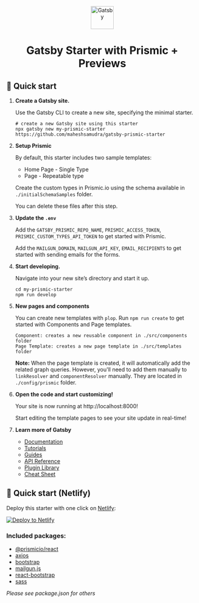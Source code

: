 <p align="center">
  <a href="https://www.gatsbyjs.com/?utm_source=starter&utm_medium=readme&utm_campaign=minimal-starter">
    <img alt="Gatsby" src="https://www.gatsbyjs.com/Gatsby-Monogram.svg" width="60" />
  </a>
</p>
<h1 align="center">
  Gatsby Starter with Prismic + Previews
</h1>

## 🚀 Quick start

1.  **Create a Gatsby site.**

    Use the Gatsby CLI to create a new site, specifying the minimal starter.

    ```shell
    # create a new Gatsby site using this starter
    npx gatsby new my-prismic-starter https://github.com/maheshsamudra/gatsby-prismic-starter
    ```
    
2. **Setup Prismic**

   By default, this starter includes two sample templates:

   - Home Page - Single Type
   - Page - Repeatable type
    
   Create the custom types in Prismic.io using the schema available in `./initialSchemaSamples` folder.
   
   You can delete these files after this step.

3. **Update the `.env`**
   
   Add the `GATSBY_PRISMIC_REPO_NAME`, `PRISMIC_ACCESS_TOKEN`, `PRISMIC_CUSTOM_TYPES_API_TOKEN` to get started with Prismic.
   
   Add the `MAILGUN_DOMAIN`, `MAILGUN_API_KEY`, `EMAIL_RECIPIENTS` to get started with sending emails for the forms.

4.  **Start developing.**

    Navigate into your new site’s directory and start it up.

    ```shell
    cd my-prismic-starter
    npm run develop
    ```

5. **New pages and components**

   You can create new templates with `plop`. Run `npm run create` to get started with Components and Page templates.
    
    ```
   Component: creates a new reusable component in ./src/components folder
   Page Template: creates a new page template in ./src/templates folder
    ```
   **Note:**
   When the page template is created, it will automatically add the related graph queries. However, you'll need to add them manually to `linkResolver` and `componentResolver` manually. They are located in `./config/prismic` folder.

6. **Open the code and start customizing!**

    Your site is now running at http://localhost:8000!

    Start editing the template pages to see your site update in real-time!

7.  **Learn more of Gatsby**

    - [Documentation](https://www.gatsbyjs.com/docs/?utm_source=starter&utm_medium=readme&utm_campaign=minimal-starter)
    - [Tutorials](https://www.gatsbyjs.com/tutorial/?utm_source=starter&utm_medium=readme&utm_campaign=minimal-starter)
    - [Guides](https://www.gatsbyjs.com/tutorial/?utm_source=starter&utm_medium=readme&utm_campaign=minimal-starter)
    - [API Reference](https://www.gatsbyjs.com/docs/api-reference/?utm_source=starter&utm_medium=readme&utm_campaign=minimal-starter)
    - [Plugin Library](https://www.gatsbyjs.com/plugins?utm_source=starter&utm_medium=readme&utm_campaign=minimal-starter)
    - [Cheat Sheet](https://www.gatsbyjs.com/docs/cheat-sheet/?utm_source=starter&utm_medium=readme&utm_campaign=minimal-starter)

## 🚀 Quick start (Netlify)

Deploy this starter with one click on [Netlify](https://app.netlify.com/signup):

[<img src="https://www.netlify.com/img/deploy/button.svg" alt="Deploy to Netlify" />](https://app.netlify.com/start/deploy?repository=https://github.com/gatsbyjs/gatsby-starter-minimal)


### Included packages:

- [@prismicio/react](https://www.npmjs.com/package/@prismicio/react)
- [axios](https://www.npmjs.com/package/axios)
- [bootstrap](https://www.npmjs.com/package/bootstrap)
- [mailgun.js](https://www.npmjs.com/package/mailgun.js)
- [react-bootstrap](https://www.npmjs.com/package/react-bootstrap)
- [sass](https://www.npmjs.com/package/sass)

*Please see package.json for others*